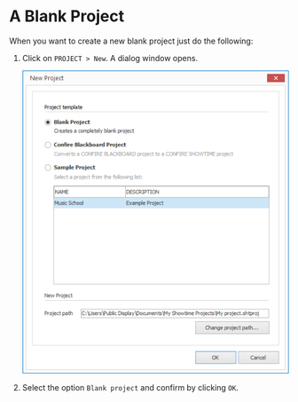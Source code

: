 # A Blank Project 

When you want to create a new blank project just do the following:

1. Click on `PROJECT > New`. A dialog window opens.
   
   ![Create an example project](../../../images/new-empty.png)

2. Select the option `Blank project` and confirm by clicking `OK`.
